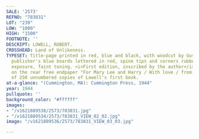 ```yaml
---
SALE: '2573'
REFNO: "783831"
LOT: "239"
LOW: "1000"
HIGH: "1500"
FOOTNOTE: ''
DESCRIPT: LOWELL, ROBERT.
CROSSHEAD: Land of Unlikeness.
TYPESET: Title-page printed in red, blue and black, with woodcut by Gustav Wolf. 8vo,
  publisher's blue boards lettered in red, spine tips and corners rubbed with mild
  exposure, faint toning. <i>First edition, inscribed by the author</i> (upside down)
  on the rear free endpaper "For Mary Lee and Harry / With love / from, / Cal." One
  of 250 unnumbered copies of Lowell's first book.
at-a-glance: "(Cummington, MA): Cummington Press, 1944"
year: 1944
pullquote: ''
background_color: "#ffffff"
images:
- "/v1621889538/2573/783831.jpg"
- "/v1621889534/2573/783831_VIEW_02_02.jpg"
image: "/v1621889536/2573/783831_VIEW_03_03.jpg"

---
```

